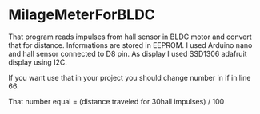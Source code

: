 # MilageMeterForBLDC
That program reads impulses from hall sensor in BLDC motor and convert that for distance. Informations are stored in EEPROM. I used Arduino nano and hall sensor connected to D8 pin. As display I used SSD1306 adafruit display using I2C.

If you want use that in your project you should change number in if in line 66.

That number equal = (distance traveled for 30hall impulses) / 100
